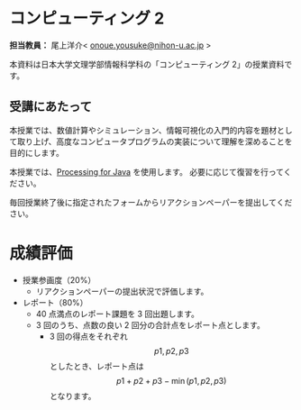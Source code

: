 # コンピューティング 2

**担当教員：** 尾上洋介< onoue.yousuke@nihon-u.ac.jp >

本資料は日本大学文理学部情報科学科の「コンピューティング 2」の授業資料です。

## 受講にあたって

本授業では、数値計算やシミュレーション、情報可視化の入門的内容を題材として取り上げ、高度なコンピュータプログラムの実装について理解を深めることを目的にします。

本授業では、[Processing for Java](https://processing.org/) を使用します。
必要に応じて復習を行ってください。

毎回授業終了後に指定されたフォームからリアクションペーパーを提出してください。

# 成績評価

- 授業参画度（20%）
  - リアクションペーパーの提出状況で評価します。
- レポート（80%）
  - 40 点満点のレポート課題を 3 回出題します。
  - 3 回のうち、点数の良い 2 回分の合計点をレポート点とします。
    - 3 回の得点をそれぞれ $$p1, p2, p3$$ としたとき、レポート点は $$p1 + p2 + p3 - \min(p1, p2, p3)$$ となります。
